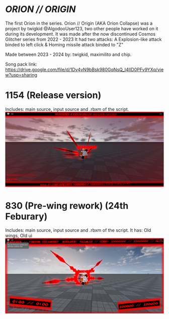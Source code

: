 # *ORION // ORIGIN*
The first Orion in the series.
Orion // Origin (AKA Orion Collapse) was a project by twigkid @AlgodooUser123, two other people have worked on it during its development.
It was made after the now discontinued Cosmos Glitcher series from 2022 - 2023
It had two attacks: A Explosion-like attack binded to left click & Homing missile attack binded to "Z"

Made between
2023 - 2024
by: twigkid, maximilito and chip.

Song pack link: https://drive.google.com/file/d/1Dv4vN9bBsk980GqNsQ_I4IID0PFv9YXq/view?usp=sharing

# 1154 (Release version)
Includes: main source, input source and .rbxm of the script.
![Picture of "MURDEREN" (Version 1154)](RobloxScreenShot20241018_183553645.png)

# 830 (Pre-wing rework) (24th Feburary)
Includes: main source, input source and .rbxm of the script.
It has: Old wings, Old ui
![Picture of "MURDEREN" (Version 830)](RobloxScreenShot20241018_184141113.png)

